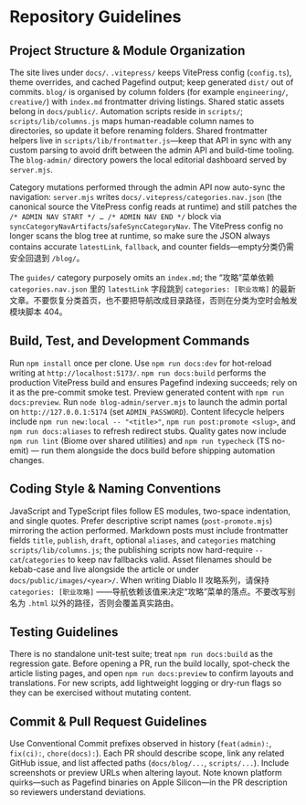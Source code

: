 # Repository Guidelines

## Project Structure & Module Organization
The site lives under `docs/`. `.vitepress/` keeps VitePress config (`config.ts`), theme overrides, and cached Pagefind output; keep generated `dist/` out of commits. `blog/` is organised by column folders (for example `engineering/`, `creative/`) with `index.md` frontmatter driving listings. Shared static assets belong in `docs/public/`. Automation scripts reside in `scripts/`; `scripts/lib/columns.js` maps human-readable column names to directories, so update it before renaming folders. Shared frontmatter helpers live in `scripts/lib/frontmatter.js`—keep that API in sync with any custom parsing to avoid drift between the admin API and build-time tooling. The `blog-admin/` directory powers the local editorial dashboard served by `server.mjs`.

Category mutations performed through the admin API now auto-sync the navigation: `server.mjs` writes `docs/.vitepress/categories.nav.json` (the canonical source the VitePress config reads at runtime) and still patches the `/* ADMIN NAV START */ … /* ADMIN NAV END */` block via `syncCategoryNavArtifacts`/`safeSyncCategoryNav`. The VitePress config no longer scans the blog tree at runtime, so make sure the JSON always contains accurate `latestLink`, `fallback`, and counter fields—empty分类仍需安全回退到 `/blog/`。

The `guides/` category purposely omits an `index.md`; the “攻略”菜单依赖 `categories.nav.json` 里的 `latestLink` 字段跳到 `categories: [职业攻略]` 的最新文章。不要恢复分类首页，也不要把导航改成目录路径，否则在分类为空时会触发模块脚本 404。

## Build, Test, and Development Commands
Run `npm install` once per clone. Use `npm run docs:dev` for hot-reload writing at `http://localhost:5173/`. `npm run docs:build` performs the production VitePress build and ensures Pagefind indexing succeeds; rely on it as the pre-commit smoke test. Preview generated content with `npm run docs:preview`. Run `node blog-admin/server.mjs` to launch the admin portal on `http://127.0.0.1:5174` (set `ADMIN_PASSWORD`). Content lifecycle helpers include `npm run new:local -- "<title>"`, `npm run post:promote <slug>`, and `npm run docs:aliases` to refresh redirect stubs. Quality gates now include `npm run lint` (Biome over shared utilities) and `npm run typecheck` (TS no-emit) — run them alongside the docs build before shipping automation changes.

## Coding Style & Naming Conventions
JavaScript and TypeScript files follow ES modules, two-space indentation, and single quotes. Prefer descriptive script names (`post-promote.mjs`) mirroring the action performed. Markdown posts must include frontmatter fields `title`, `publish`, `draft`, optional `aliases`, and `categories` matching `scripts/lib/columns.js`; the publishing scripts now hard-require `--cat`/`categories` to keep nav fallbacks valid. Asset filenames should be kebab-case and live alongside the article or under `docs/public/images/<year>/`. When writing Diablo II 攻略系列，请保持 `categories: [职业攻略]` ——导航依赖该值来决定“攻略”菜单的落点。不要改写别名为 `.html` 以外的路径，否则会覆盖真实路由。

## Testing Guidelines
There is no standalone unit-test suite; treat `npm run docs:build` as the regression gate. Before opening a PR, run the build locally, spot-check the article listing pages, and open `npm run docs:preview` to confirm layouts and translations. For new scripts, add lightweight logging or dry-run flags so they can be exercised without mutating content.

## Commit & Pull Request Guidelines
Use Conventional Commit prefixes observed in history (`feat(admin):`, `fix(ci):`, `chore(docs):`). Each PR should describe scope, link any related GitHub issue, and list affected paths (`docs/blog/...`, `scripts/...`). Include screenshots or preview URLs when altering layout. Note known platform quirks—such as Pagefind binaries on Apple Silicon—in the PR description so reviewers understand deviations.
